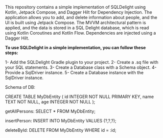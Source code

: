 This repository contains a simple implementation of SQLDelight using Kotlin, Jetpack Compose, and Dagger Hilt for Dependency Injection. The application allows you to add, and delete information about people,
and the UI is built using Jetpack Compose. The MVVM architectural pattern is applied, and the data is stored in a SQL Delight database,
which is read using Kotlin Coroutines and Kotlin Flow. Dependencies are injected using a Dagger Hilt.


**To use SQLDelight in a simple implementation, you can follow these steps:**

1- Add the SQLDelight Gradle plugin to your project.
2- Create a .sq file with your SQL statements.
3- Create a Database class with a Schema object.
4- Provide a SqlDriver instance.
5- Create a Database instance with the SqlDriver instance.

Schema of DB:

CREATE TABLE MyDbEntity (
    id INTEGER NOT NULL PRIMARY KEY,
    name TEXT NOT NULL,
    age INTEGER NOT NULL
);


getAllPersons:
SELECT *
FROM MyDbEntity;

insertPerson:
INSERT
INTO MyDbEntity
VALUES (?,?,?);

deleteById:
DELETE FROM MyDbEntity
WHERE id = :id;
